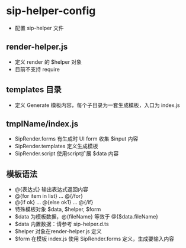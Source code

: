 # sip-helper-config

- 配置 sip-helper 文件

## render-helper.js

- 定义 render 的 $helper 对象
- 目前不支持 require

## templates 目录

- 定义 Generate 模板内容，每个子目录为一套生成模板，入口为 index.js

## tmplName/index.js

-  SipRender.forms 有生成时 UI form 收集 $input 内容
- SipRender.templates 定义生成模板
- SipRender.script 使用script扩展 $data 内容

## 模板语法

- @{表达式} 输出表达式返回内容
- @{for item in list} ... @{/for}
- @{if ok} ... @{else ok1} ... @{/if}
- 特殊模板对象 $data, $helper, $form
- $data 为模板数据，@{fileName} 等效于 @{$data.fileName}
- $data 内置数据：请参考 sip-helper.d.ts
- $helper 对象在render-helper.js 定义
- $form 在模板 index.js 使用 SipRender.forms 定义，生成要输入内容